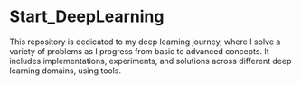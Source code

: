 # Start_DeepLearning
This repository is dedicated to my deep learning journey, where I solve a variety of problems as I progress from basic to advanced concepts. It includes implementations, experiments, and solutions across different deep learning domains, using tools.
